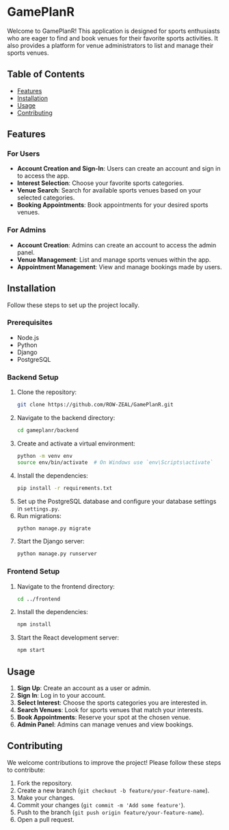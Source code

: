 # GamePlanR

Welcome to GamePlanR! This application is designed for sports enthusiasts who are eager to find and book venues for their favorite sports activities. It also provides a platform for venue administrators to list and manage their sports venues.

## Table of Contents

- [Features](#features)
- [Installation](#installation)
- [Usage](#usage)
- [Contributing](#contributing)

## Features

### For Users

- **Account Creation and Sign-In**: Users can create an account and sign in to access the app.
- **Interest Selection**: Choose your favorite sports categories.
- **Venue Search**: Search for available sports venues based on your selected categories.
- **Booking Appointments**: Book appointments for your desired sports venues.

### For Admins

- **Account Creation**: Admins can create an account to access the admin panel.
- **Venue Management**: List and manage sports venues within the app.
- **Appointment Management**: View and manage bookings made by users.

## Installation

Follow these steps to set up the project locally.

### Prerequisites

- Node.js
- Python
- Django
- PostgreSQL

### Backend Setup

1. Clone the repository:
   ```bash
   git clone https://github.com/ROW-ZEAL/GamePlanR.git
   ```
2. Navigate to the backend directory:
   ```bash
   cd gameplanr/backend
   ```
3. Create and activate a virtual environment:
   ```bash
   python -m venv env
   source env/bin/activate  # On Windows use `env\Scripts\activate`
   ```
4. Install the dependencies:
   ```bash
   pip install -r requirements.txt
   ```
5. Set up the PostgreSQL database and configure your database settings in `settings.py`.
6. Run migrations:
   ```bash
   python manage.py migrate
   ```
7. Start the Django server:
   ```bash
   python manage.py runserver
   ```

### Frontend Setup

1. Navigate to the frontend directory:
   ```bash
   cd ../frontend
   ```
2. Install the dependencies:
   ```bash
   npm install
   ```
3. Start the React development server:
   ```bash
   npm start
   ```

## Usage

1. **Sign Up**: Create an account as a user or admin.
2. **Sign In**: Log in to your account.
3. **Select Interest**: Choose the sports categories you are interested in.
4. **Search Venues**: Look for sports venues that match your interests.
5. **Book Appointments**: Reserve your spot at the chosen venue.
6. **Admin Panel**: Admins can manage venues and view bookings.

## Contributing

We welcome contributions to improve the project! Please follow these steps to contribute:

1. Fork the repository.
2. Create a new branch (`git checkout -b feature/your-feature-name`).
3. Make your changes.
4. Commit your changes (`git commit -m 'Add some feature'`).
5. Push to the branch (`git push origin feature/your-feature-name`).
6. Open a pull request.
